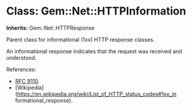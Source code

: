 # Class: Gem::Net::HTTPInformation
**Inherits:** Gem::Net::HTTPResponse
    

Parent class for informational (1xx) HTTP response classes.

An informational response indicates that the request was received and
understood.

References:

*   [RFC 9110](https://www.rfc-editor.org/rfc/rfc9110.html#status.1xx).
*   [Wikipedia](https://en.wikipedia.org/wiki/List_of_HTTP_status_codes#1xx_in
    formational_response).



